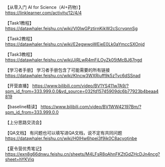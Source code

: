 【从零入门 AI for Science（AI+药物）】
https://linklearner.com/activity/12/4/4

【Task1教程】
https://datawhaler.feishu.cn/wiki/Vl0lwGPztirnKikW2cScrvqnnSg

【Task2教程】
https://datawhaler.feishu.cn/wiki/E2egwwoWEieE0Lk0aYmccSXOnjd

【Task3教程】
https://datawhaler.feishu.cn/wiki/JjRLwR4mFiLOyZk05tMcBJ67ngd

【学习者手册】
学习者手册包含了可能需要的所有链接
https://datawhaler.feishu.cn/wiki/KIncw3WXRiuff9k5zTvc6dSSnad

【开营直播】
https://www.bilibili.com/video/BV1YS411w7A9/?spm_id_from=333.999.0.0&vd_source=032fd15745909dc6b77923b4beaa4819

【baseline精读】
https://www.bilibili.com/video/BV1WW42197Bm/?spm_id_from=333.999.0.0

【上分思路交流会】


【QA文档】
有问题也可以填写进QA文档，说不定有共同问题
https://datawhaler.feishu.cn/wiki/H0lHw6hpei3f9ik0C8acyotjnbe

【夏令营优秀笔记】
https://exn8g66dnwu.feishu.cn/sheets/M4LFsR8oAhnFKZtGdZHcDJn4ncg?sheet=hYKViq
